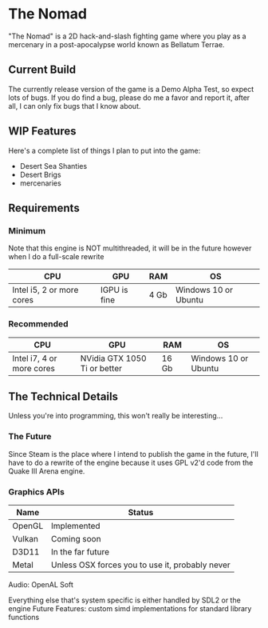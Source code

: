 # The Nomad
"The Nomad" is a 2D hack-and-slash fighting game where you play as a mercenary in a post-apocalypse world known as Bellatum Terrae.

## Current Build
The currently release version of the game is a Demo Alpha Test, so expect lots of bugs. If you do find a bug, please do me a favor and report it, after all, I can only fix bugs that I know about.

## WIP Features
Here's a complete list of things I plan to put into the game:
- Desert Sea Shanties
- Desert Brigs
- mercenaries

## Requirements
### Minimum
Note that this engine is NOT multithreaded, it will be in the future however when I do a full-scale rewrite

__CPU__ | __GPU__ | __RAM__ | __OS__
--------|---------|---------|-------
Intel i5, 2 or more cores | IGPU is fine | 4 Gb | Windows 10 or Ubuntu

### Recommended
__CPU__ | __GPU__ | __RAM__ | __OS__
--------|---------|---------|-------
Intel i7, 4 or more cores | NVidia GTX 1050 Ti or better | 16 Gb | Windows 10 or Ubuntu

## The Technical Details
Unless you're into programming, this won't really be interesting...

### The Future
Since Steam is the place where I intend to publish the game in the future, I'll have to do a rewrite of the engine because it uses GPL v2'd code from the Quake III Arena engine.

### Graphics APIs
__Name__ | __Status__
---------|------------
OpenGL   | Implemented
Vulkan   | Coming soon
D3D11    | In the far future
Metal    | Unless OSX forces you to use it, probably never

Audio: OpenAL Soft

Everything else that's system specific is either handled by SDL2 or the engine
Future Features: custom simd implementations for standard library functions
